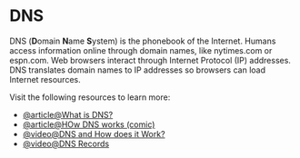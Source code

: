 # DNS

DNS (**D**omain **N**ame **S**ystem) is the phonebook of the Internet. Humans access information online through domain names, like nytimes.com or espn.com. Web browsers interact through Internet Protocol (IP) addresses. DNS translates domain names to IP addresses so browsers can load Internet resources.

Visit the following resources to learn more:

- [@article@What is DNS?](https://www.cloudflare.com/en-gb/learning/dns/what-is-dns/)
- [@article@HOw DNS works (comic)](https://howdns.works/)
- [@video@DNS and How does it Work?](https://www.youtube.com/watch?v=Wj0od2ag5sk)
- [@video@DNS Records](https://www.youtube.com/watch?v=7lxgpKh_fRY)
